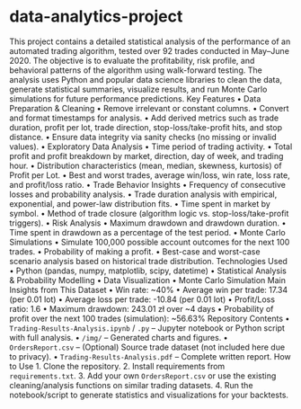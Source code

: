 # data-analytics-project
This project contains a detailed statistical analysis of the performance of an automated trading algorithm, tested over 92 trades conducted in May–June 2020. The objective is to evaluate the profitability, risk profile, and behavioral patterns of the algorithm using walk-forward testing.
The analysis uses Python and popular data science libraries to clean the data, generate statistical summaries, visualize results, and run Monte Carlo simulations for future performance predictions.
Key Features
	•	Data Preparation & Cleaning
	•	Remove irrelevant or constant columns.
	•	Convert and format timestamps for analysis.
	•	Add derived metrics such as trade duration, profit per lot, trade direction, stop-loss/take-profit hits, and stop distance.
	•	Ensure data integrity via sanity checks (no missing or invalid values).
	•	Exploratory Data Analysis
	•	Time period of trading activity.
	•	Total profit and profit breakdown by market, direction, day of week, and trading hour.
	•	Distribution characteristics (mean, median, skewness, kurtosis) of Profit per Lot.
	•	Best and worst trades, average win/loss, win rate, loss rate, and profit/loss ratio.
	•	Trade Behavior Insights
	•	Frequency of consecutive losses and probability analysis.
	•	Trade duration analysis with empirical, exponential, and power-law distribution fits.
	•	Time spent in market by symbol.
	•	Method of trade closure (algorithm logic vs. stop-loss/take-profit triggers).
	•	Risk Analysis
	•	Maximum drawdown and drawdown duration.
	•	Time spent in drawdown as a percentage of the test period.
	•	Monte Carlo Simulations
	•	Simulate 100,000 possible account outcomes for the next 100 trades.
	•	Probability of making a profit.
	•	Best-case and worst-case scenario analysis based on historical trade distribution.
Technologies Used
	•	Python (pandas, numpy, matplotlib, scipy, datetime)
	•	Statistical Analysis & Probability Modelling
	•	Data Visualization
	•	Monte Carlo Simulation
Main Insights from This Dataset
	•	Win rate: ~40%
	•	Average win per trade: 17.34 (per 0.01 lot)
	•	Average loss per trade: -10.84 (per 0.01 lot)
	•	Profit/Loss ratio: 1.6
	•	Maximum drawdown: 243.01 zł over ~4 days
	•	Probability of profit over the next 100 trades (simulation): ~56.63%
Repository Contents
	•	`Trading-Results-Analysis.ipynb` / `.py` – Jupyter notebook or Python script with full analysis.
	•	`/img/` – Generated charts and figures.
	•	`OrdersReport.csv` – (Optional) Source trade dataset (not included here due to privacy).
	•	`Trading-Results-Analysis.pdf` – Complete written report.
How to Use
	1.	Clone the repository.
	2.	Install requirements from `requirements.txt`.
	3.	Add your own `OrdersReport.csv` or use the existing cleaning/analysis functions on similar trading datasets.
	4.	Run the notebook/script to generate statistics and visualizations for your backtests.
